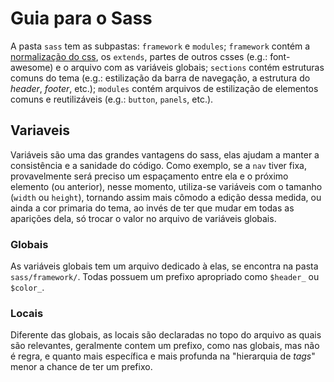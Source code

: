 # Guia para o Sass
A pasta `sass` tem as subpastas: `framework` e `modules`; `framework` contém a [normalização do css](Phttps://github.com/necolas/normalize.css/), os `extends`, partes de outros csses (e.g.: font-awesome) e o arquivo com as variáveis globais; `sections` contém estruturas comuns do tema (e.g.: estilização da barra de navegação, a estrutura do _header_, _footer_, etc.); `modules` contém arquivos de estilização de elementos comuns e reutilizáveis (e.g.: `button`, `panels`, etc.).

## Variaveis
Variáveis são uma das grandes vantagens do sass, elas ajudam a manter a consistência e a sanidade do código. Como exemplo, se a `nav` tiver fixa, provavelmente será preciso um espaçamento entre ela e o próximo elemento (ou anterior), nesse momento, utiliza-se variáveis com o tamanho (`width` ou `height`), tornando assim mais cômodo a edição dessa medida, ou ainda a cor primaria do tema, ao invés de ter que mudar em todas as aparições dela, só trocar o valor no arquivo de variáveis globais.

### Globais
As variáveis globais tem um arquivo dedicado à elas, se encontra na pasta `sass/framework/`. Todas possuem um prefixo apropriado como `$header_` ou `$color_`.

### Locais
Diferente das globais, as locais são declaradas no topo do arquivo as quais são relevantes, geralmente contem um prefixo, como nas globais, mas não é regra, e quanto mais específica e mais profunda na "hierarquia de _tags_" menor a chance de ter um prefixo.
